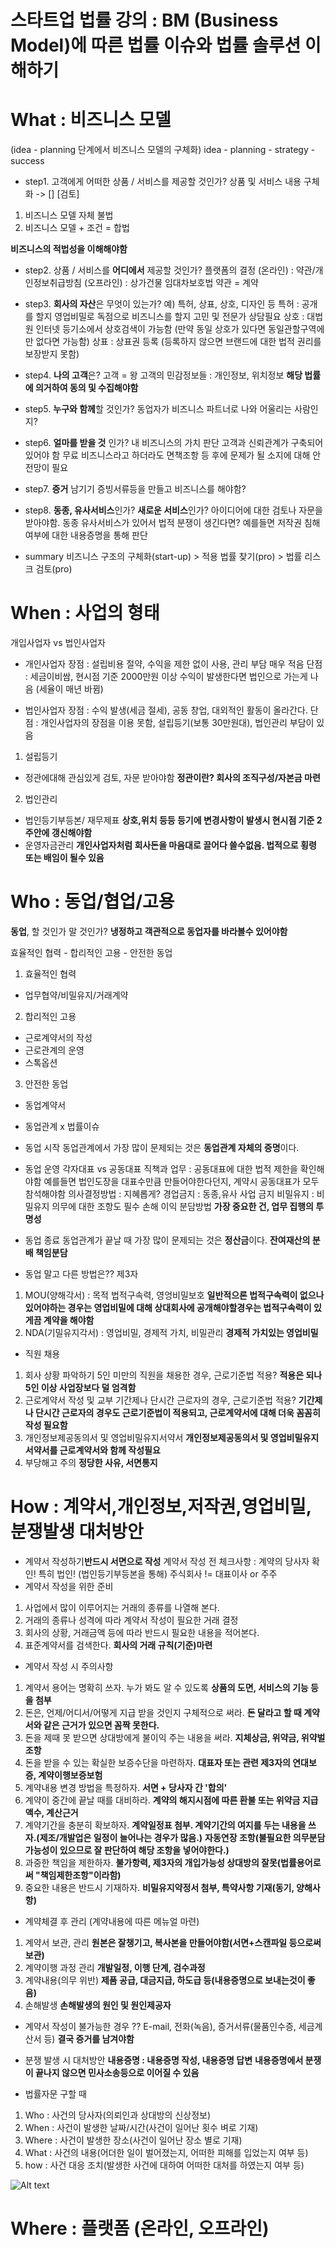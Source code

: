 # 스타트업 법률 강의 : BM (Business Model)에 따른 법률 이슈와 법률 솔루션 이해하기

What : 비즈니스 모델
============
  (idea - planning 단계에서 비즈니스 모델의 구체화)
idea - planning - strategy - success

- step1. 고객에게 어떠한 상품 / 서비스를 제공할 것인가? 
상품 및 서비스 내용 구체화 -> []
[검토]
1. 비즈니스 모델 자체 불법
2. 비즈니스 모델 + 조건 = 합법

**비즈니스의 적법성을 이해해야함**

- step2. 상품 / 서비스를 **어디에서** 제공할 것인가?
플랫폼의 결정  (온라인) : 약관/개인정보취급방침 
           (오프라인) : 상가건물 임대차보호법
약관 = 계약 

- step3. **회사의 자산**은 무엇이 있는가?
예) 특허, 상표, 상호, 디자인 등
특허 : 공개를 할지 영업비밀로 독점으로 비즈니스를 할지 고민 및 전문가 상담필요
상호 : 대법원 인터넷 등기소에서 상호검색이 가능함 (만약 동일 상호가 있다면 동일관할구역에만 없다면 가능함)
상표 : 상표권 등록 (등록하지 않으면 브랜드에 대한 법적 권리를 보장받지 못함)

- step4. **나의 고객**은?
고객 = 왕
고객의 민감정보들 : 개인정보, 위치정보 **해당 법률에 의거하여 동의 및 수집해야함**

- step5. **누구와 함께**할 것인가?
동업자가 비즈니스 파트너로 나와 어울리는 사람인지?

- step6. **얼마를 받을 것** 인가?
내 비즈니스의 가치 판단
고객과 신뢰관계가 구축되어있어야 함
무료 비즈니스라고 하더라도 면책조항 등 후에 문제가 될 소지에 대해 안전망이 필요

- step7. **증거** 남기기
증빙서류등을 만들고 비즈니스를 해야함?

- step8. **동종, 유사서비스**인가? **새로운 서비스**인가? 
아이디어에 대한 검토나 자문을 받아야함.
동종 유사서비스가 있어서 법적 분쟁이 생긴다면? 예를들면 저작권 침해 여부에 대한 내용증명을 통해 판단

- summary 
비즈니스 구조의 구체화(start-up) > 적용 법률 찾기(pro) > 법률 리스크 검토(pro)

When : 사업의 형태
============ 
개입사업자 vs 법인사업자

- 개인사업자
장점 : 설립비용 절약, 수익을 제한 없이 사용, 관리 부담 매우 적음
단점 : 세금이비쌈, 현시점 기준 2000만원 이상 수익이 발생한다면 법인으로 가는게 나음 (세율이 매년 바뀜)

- 법인사업자
장점 : 수익 발생(세금 절세), 공동 창업, 대외적인 활동이 올라간다.
단점 : 개인사업자의 장점을 이용 못함, 설립등기(보통 30만원대), 법인관리 부담이 있음

1. 설립등기
- 정관에대해 관심있게 검토, 자문 받아야함
**정관이란? 회사의 조직구성/자본금 마련**

2. 법인관리
- 법인등기부등본/ 재무제표
**상호,위치 등등 등기에 변경사항이 발생시 현시점 기준 2주안에 갱신해야함**
- 운영자금관리
**개인사업자처럼 회사돈을 마음대로 끌어다 쓸수없음. 법적으로 횡령 또는 배임이 될수 있음**

Who : 동업/협업/고용
============
**동업**, 할 것인가 말 것인가?
**냉정하고 객관적으로 동업자를 바라볼수 있어야함**

효율적인 협력 - 합리적인 고용 - 안전한 동업

1. 효율적인 협력 
- 업무협약/비밀유지/거래계약

2. 합리적인 고용
- 근로계약서의 작성
- 근로관계의 운영
- 스톡옵션

3. 안전한 동업
- 동업계약서
- 동업관계 x 법률이슈

- 동업 시작 
동업관계에서 가장 많이 문제되는 것은 **동업관계 자체의 증명**이다.

- 동업 운영
각자대표 vs 공동대표
직책과 업무 : 공동대표에 대한 법적 제한을 확인해야함 예를들면 법인도장을 대표수만큼 만들어야한다던지, 계약시 공동대표가 모두 참석해야함
의사결정방법 : 지혜롭게?
경업금지 : 동종,유사 사업 금지
비밀유지 : 비밀유지 의무에 대한 조항도 필수
손해 이익 분담방법
**가장 중요한 건, 업무 집행의 투명성**

- 동업 종료
동업관계가 끝날 때 가장 많이 문제되는 것은 **정산금**이다.
**잔여재산의 분배 책임분담**

- 동업 말고 다른 방법은?? 제3자
1) MOU(양해각서) : 목적 법적구속력, 영엉비밀보호
**일반적으론 법적구속력이 없으나 있어야하는 경우는 영업비밀에 대해 상대회사에 공개해야할경우는 법적구속력이 있게끔 계약을 해야함**
2) NDA(기밀유지각서) : 영업비밀, 경제적 가치, 비밀관리
**경제적 가치있는 영업비밀**

- 직원 채용
1) 회사 상황 파악하기
5인 미만의 직원을 채용한 경우, 근로기준법 적용? 
**적용은 되나 5인 이상 사업장보다 덜 엄격함**
2) 근로계약서 작성 및 교부
기간제나 단시간 근로자의 경우, 근로기준법 적용?
**기간제나 단시간 근로자의 경우도 근로기준법이 적용되고, 근로계약서에 대해 더욱 꼼꼼히 작성 필요함** 
3) 개인정보제공동의서 및 영업비밀유지서약서
**개인정보제공동의서 및 영업비밀유지서약서를 근로계약서와 함께 작성필요**
4) 부당해고 주의
**정당한 사유, 서면통지**

How : 계약서,개인정보,저작권,영업비밀,분쟁발생 대처방안
============
- 계약서 작성하기**반드시 서면으로 작성**
계약서 작성 전 체크사항 : 계약의 당사자 확인! 특히 법인! (법인등기부등본을 통해)
주식회사 != 대표이사 or 주주
- 계약서 작성을 위한 준비
1) 사업에서 많이 이루어지는 거래의 종류를 나열해 본다.
2) 거래의 종류나 성격에 따라 계약서 작성이 필요한 거래 결정
3) 회사의 상황, 거래금액 등에 따라 반드시 필요한 내용을 적어본다.
4) 표준계약서를 검색한다.
**회사의 거래 규칙(기준)마련**

- 계약서 작성 시 주의사항
1) 계약서 용어는 명확히 쓰자. 누가 봐도 알 수 있도록
**상품의 도면, 서비스의 기능 등을 첨부**
2) 돈은, 언제/어디서/어떻게 지급 받을 것인지 구체적으로 써라.
**돈 달라고 할 때 계약서와 같은 근거가 있으면 꼼짝 못한다.**
3) 돈을 제때 못 받으면 상대방에게 불이익 주는 내용을 써라.
**지체상금, 위약금, 위약벌 조항**
4) 돈을 받을 수 있는 확실한 보증수단을 마련하자.
**대표자 또는 관련 제3자의 연대보증, 계약이행보증보험**
5) 계약내용 변경 방법을 특정하자.
**서면 + 당사자 간 '합의'**
6) 계약이 중간에 끝날 때를 대비하라.
**계약의 해지시점에 따른 환불 또는 위약금 지급액수, 계산근거**
7) 계약기간을 충분히 확보하자.
**계약일정표 첨부. 계약기간의 여지를 두는 내용을 쓰자.(제조/개발업은 일정이 늘어나는 경우가 많음.)**
**자동연장 조항(불필요한 의무분담 가능성이 있으므로 잘 판단하여 해당 조항을 넣어야한다.)**
8) 과중한 책임을 제한하자.
**불가항력, 제3자의 개입가능성 상대방의 잘못(법률용어로써 "책임제한조항"이라함)** 
9) 중요한 내용은 반드시 기재하자.
**비밀유지약정서 첨부, 특약사항 기재(동기, 양해사항)**

- 계약체결 후 관리 (계약내용에 따른 메뉴얼 마련)
1) 계약서 보관, 관리
**원본은 잘챙기고, 복사본을 만들어야함(서면+스캔파일 등으로써 보관)** 
2) 계약이행 과정 관리
**개발일정, 이행 단계, 검수과정**
3) 계약내용(의무 위반)
**제품 공급, 대금지급, 하도급 등(내용증명으로 보내는것이 좋음)**
4) 손해발생
**손해발생의 원인 및 원인제공자**

- 계약서 작성이 불가능한 경우 ??
E-mail, 전화(녹음), 증거서류(물품인수증, 세금계산서 등)
**결국 증거를 남겨야함**

- 분쟁 발생 시 대처방안
**내용증명 : 내용증명 작성, 내용증명 답변**
**내용증명에서 분쟁이 끝나지 않으면 민사소송등으로 이어질 수 있음**

- 법률자문 구할 때
1) Who : 사건의 당사자(의뢰인과 상대방의 신상정보)
2) When : 사건이 발생한 날짜/시간(사건이 일어난 횟수 벼로 기재)
3) Where : 사건이 발생한 장소(사건이 일어난 장소 별로 기재)
4) What : 사건의 내용(어더한 일이 벌어졌는지, 어떠한 피해를 입었는지 여부 등)
5) how : 사건 대응 조치(발생한 사건에 대하여 어떠한 대처를 하였는지 여부 등)

![Alt text](https://github.com/digimon1740/law-course-for-start-up/blob/master/img.jpeg?raw=true)

Where : 플랫폼 (온라인, 오프라인)
============


